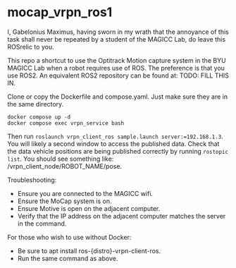 # mocap_vrpn_ros1

I, Gabelonius Maximus, having sworn in my wrath that the annoyance of this task shall never be repeated by a student of the MAGICC Lab, do leave this ROSrelic to you.

This repo a shortcut to use the Optitrack Motion capture system in the BYU MAGICC Lab when a robot requires use of ROS. The preference is that you use ROS2. An equivalent ROS2 repository can be found at: TODO: FILL THIS IN.

Clone or copy the Dockerfile and compose.yaml. Just make sure they are in the same directory.
```
docker compose up -d
docker compose exec vrpn_service bash
```
Then run ```roslaunch vrpn_client_ros sample.launch server:=192.168.1.3```. You will likely a second window to access the published data. Check that the data vehicle positions are being published correctly by running ```rostopic list```. You should see something like: /vrpn_client_node/ROBOT_NAME/pose.

Troubleshooting:
- Ensure you are connected to the MAGICC wifi.
- Ensure the MoCap system is on.
- Ensure Motive is open on the adjacent computer.
- Verify that the IP address on the adjacent computer matches the server in the command.

For those who wish to use without Docker:
- Be sure to apt install ros-{distro}-vrpn-client-ros.
- Run the same command as above.

